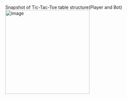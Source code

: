 Snapshot of Tic-Tac-Toe table structure(Player and Bot)
<img width="266" alt="image" src="https://github.com/RLPrasanna/ProductService/assets/39219532/89695c1f-e8f8-4aa8-b2f9-8290d50f89e1">
